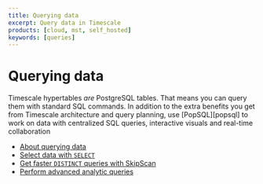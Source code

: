 ```yaml
---
title: Querying data
excerpt: Query data in Timescale
products: [cloud, mst, self_hosted]
keywords: [queries]
---
```


# Querying data

Timescale hypertables _are_ PostgreSQL tables. That means you can query them
with standard SQL commands. In addition to the extra benefits you get from Timescale architecture and query planning,
use [PopSQL][popsql] to work on data with centralized SQL queries, interactive visuals and real-time collaboration

*   [About querying data][about-querying-data]
*   [Select data with `SELECT`][selecting-data]
*   [Get faster `DISTINCT` queries with SkipScan][skipscan]
*   [Perform advanced analytic queries][advanced-analytics]

[about-querying-data]: /use-timescale/:currentVersion:/query-data/about-query-data/
[advanced-analytics]: /use-timescale/:currentVersion:/query-data/advanced-analytic-queries/
[selecting-data]: /use-timescale/:currentVersion:/query-data/select/
[skipscan]: /use-timescale/:currentVersion:/query-data/skipscan/
